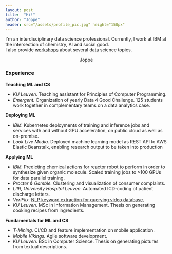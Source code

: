 ```yaml
---
layout: post
title:  "Hi!"
author: "Joppe"
header: src="/assets/profile_pic.jpg" height="150px"
---
```


<div class="post-intro">
<p>
I'm an interdisciplinary data science professional. Currently, I work at IBM at the intersection of chemistry, AI and social good.
<br/>
I also provide <a href="./workshops">workshops</a> about several data science topics.
</p>
<p style="text-align: center;">Joppe</p>
</div>

<div class="post-line"></div>

### Experience
**Teaching ML and CS**
- *KU Leuven.* Teaching assistant for Principles of Computer Programming.
- *Emergent.* Organization of yearly Data 4 Good Challenge. 125 students work together in complementary teams on a data analytics case.

**Deploying ML**
- *IBM.* Kubernetes deployments of training and inference jobs and services with and without GPU acceleration, on public cloud as well as on-premise. 
- *Look Live Media.* Deployed machine learning model as REST API to AWS Elastic Beanstalk, enabling research output to be taken into production

**Applying ML**
- *IBM.* Predicting chemical actions for reactor robot to perform in order to synthesize given organic molecule. Scaled training jobs to >100 GPUs for data parallel training.
- *Procter & Gamble.* Clustering and visualization of consumer complaints.
- *LIIR, University Hospital Leuven.* Automated ICD-coding of patient discharge letters.
- *VeriFlix.* [NLP keyword extraction for querying video database.](./research-internship-summer2018)
- *KU Leuven.* MSc in Information Management. Thesis on generating cooking recipes from ingredients.

**Fundamentals for ML and CS**
- *T-Mining.* CI/CD and feature implementation on mobile application.
- *Mobile Vikings.* Agile software development.
- *KU Leuven.* BSc in Computer Science. Thesis on generating pictures from textual descriptions.

